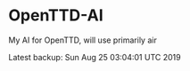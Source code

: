 # OpenTTD-AI
My AI for OpenTTD, will use primarily air

Latest backup: Sun Aug 25 03:04:01 UTC 2019
